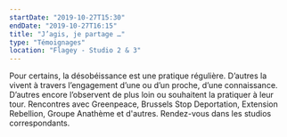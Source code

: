```yaml
---
startDate: "2019-10-27T15:30"
endDate: "2019-10-27T16:15"
title: "J’agis, je partage …"
type: "Témoignages"
location: "Flagey - Studio 2 & 3"
---
```

Pour certains, la désobéissance est une pratique régulière. D’autres la vivent à travers l’engagement d’une ou d’un proche, d’une connaissance. D’autres encore l’observent de plus loin ou souhaitent la pratiquer à leur tour. Rencontres avec Greenpeace, Brussels Stop Deportation, Extension Rebellion, Groupe Anathème et d'autres. Rendez-vous dans les studios correspondants.
